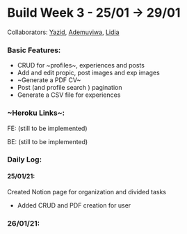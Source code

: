 # Build Week 3 - 25/01 -> 29/01 

Collaborators: [Yazid](https://github.com/Imaginationzz), [Ademuyiwa](https://github.com/tay4real), [Lidia](https://github.com/LidiaKovac)


### Basic Features: 
- CRUD for ~profiles~, experiences and posts
- Add and edit propic, post images and exp images 
- ~Generate a PDF CV~
- Post (and profile search ) pagination
- Generate a CSV file for experiences

### ~Heroku Links~: 
FE: (still to be implemented)

BE: (still to be implemented)

### Daily Log: 
#### 25/01/21: 
Created Notion page for organization and divided tasks
- Added CRUD and PDF creation for user
### 26/01/21: 

